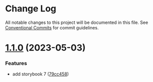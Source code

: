 # Change Log

All notable changes to this project will be documented in this file.
See [Conventional Commits](https://conventionalcommits.org) for commit guidelines.

# [1.1.0](https://github.com/manu-bujes/inari-kuro-turbo/compare/storybook@0.0.2...storybook@1.1.0) (2023-05-03)

### Features

- add storybook 7 ([79cc458](https://github.com/manu-bujes/inari-kuro-turbo/commit/79cc4586ed34e025a45115ec96669aae9d1bcf70))
